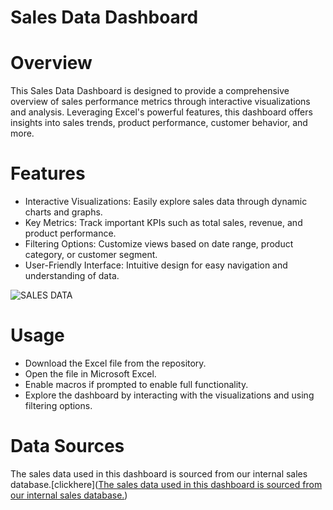 # Sales Data Dashboard

# Overview
This Sales Data Dashboard is designed to provide a comprehensive overview of sales performance metrics through interactive visualizations and analysis. Leveraging Excel's powerful features, this dashboard offers insights into sales trends, product performance, customer behavior, and more.


# Features
* Interactive Visualizations: Easily explore sales data through dynamic charts and graphs.
* Key Metrics: Track important KPIs such as total sales, revenue, and product performance.
* Filtering Options: Customize views based on date range, product category, or customer segment.
* User-Friendly Interface: Intuitive design for easy navigation and understanding of data.

![SALES DATA](https://github.com/Deepak-karmiyal/Sales-Data-Dashboard-/assets/139327222/fcb5e62f-2e66-462b-81dd-e8d60f3b8979)

# Usage
* Download the Excel file from the repository.
* Open the file in Microsoft Excel.
* Enable macros if prompted to enable full functionality.
* Explore the dashboard by interacting with the visualizations and using filtering options.

# Data Sources
The sales data used in this dashboard is sourced from our internal sales database.[clickhere]([The sales data used in this dashboard is sourced from our internal sales database.](https://www.youtube.com/redirect?event=video_description&redir_token=QUFFLUhqa1UwcnFxRTZ5WWVDRVMzSTgxcl80NWNlY1NId3xBQ3Jtc0tubHdjLWJoeGc5cXVPQll4MmwwYXlmcWZ2Mi1RckFqTV91MlBTTVphQTJzaDIyRWliUDFFN05SS01UemlYbEJINFR0WkQxMnZMQUxrRTJmNzByRkRMZU43OXlzbHNUTWNfVy1tSk1TSXNZem10RVRwYw&q=https%3A%2F%2Fdrive.google.com%2Ffile%2Fd%2F1Gc_nr7FdnkCsY5hCcF7-80FXgJyjVrYU%2Fview%3Fusp%3Dshare_link&v=6OMR81faW54))
